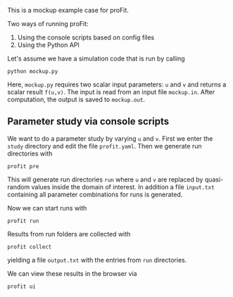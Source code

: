 This is a mockup example case for proFit.

Two ways of running proFit:

1) Using the console scripts based on config files
2) Using the Python API

Let's assume we have a simulation code that is run by calling 

```
python mockup.py 
```

Here, `mockup.py` requires two scalar input parameters: `u` and `v` and returns a scalar result `f(u,v)`.
The input is read from an input file `mockup.in`. After computation, the output is saved to `mockup.out`.

## Parameter study via console scripts
We want to do a parameter study by varying `u` and `v`. First we enter the `study` directory and
edit the file `profit.yaml`. Then we generate run directories with
```
profit pre
```
This will generate run directories `run` where `u` and `v` are replaced by quasi-random values
inside the domain of interest. In addition a file `input.txt` containing all parameter 
combinations for runs is generated.

Now we can start runs with
```
profit run
```

Results from run folders are collected with
```
profit collect
```
yielding a file `output.txt` with the entries from `run` directories.

We can view these results in the browser via
```
profit ui
```
